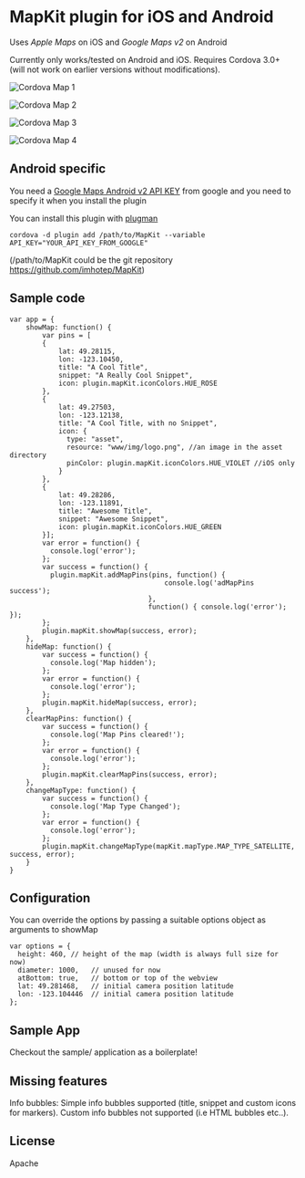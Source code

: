 MapKit plugin for iOS and Android
=================================

Uses *Apple Maps* on iOS and *Google Maps v2* on Android

Currently only works/tested on Android and iOS. Requires Cordova 3.0+ (will not work on earlier versions without modifications).

![Cordova Map 1](http://i.imgur.com/Mf6oeXal.png)

![Cordova Map 2](http://i.imgur.com/XaaBGeGl.png)

![Cordova Map 3](http://i.imgur.com/3IoDj0Rl.png)

![Cordova Map 4](http://i.imgur.com/Bfzik6Ml.png)


Android specific
----------------

You need a [Google Maps Android v2 API KEY](https://code.google.com/apis/console/) from google and you need to specify it when you install the plugin

You can install this plugin with [plugman](https://npmjs.org/package/plugman)

    cordova -d plugin add /path/to/MapKit --variable API_KEY="YOUR_API_KEY_FROM_GOOGLE"
	
(/path/to/MapKit could be the git repository https://github.com/imhotep/MapKit)


Sample code
-----------

    var app = {
        showMap: function() {
            var pins = [
            {
                lat: 49.28115,
                lon: -123.10450,
                title: "A Cool Title",
                snippet: "A Really Cool Snippet",
                icon: plugin.mapKit.iconColors.HUE_ROSE
            },
            {
                lat: 49.27503,
                lon: -123.12138,
                title: "A Cool Title, with no Snippet",
                icon: {
                  type: "asset",
                  resource: "www/img/logo.png", //an image in the asset directory
                  pinColor: plugin.mapKit.iconColors.HUE_VIOLET //iOS only
                }
            },
            {
                lat: 49.28286,
                lon: -123.11891,
                title: "Awesome Title",
                snippet: "Awesome Snippet",
                icon: plugin.mapKit.iconColors.HUE_GREEN
            }];
            var error = function() {
              console.log('error');
            };
            var success = function() {
              plugin.mapKit.addMapPins(pins, function() { 
                                          console.log('adMapPins success');  
                                      },
                                      function() { console.log('error'); });
            };
            plugin.mapKit.showMap(success, error);
        },
        hideMap: function() {
            var success = function() {
              console.log('Map hidden');
            };
            var error = function() {
              console.log('error');
            };
            plugin.mapKit.hideMap(success, error);
        },
        clearMapPins: function() {
            var success = function() {
              console.log('Map Pins cleared!');
            };
            var error = function() {
              console.log('error');
            };
            plugin.mapKit.clearMapPins(success, error);
        },
        changeMapType: function() {
            var success = function() {
              console.log('Map Type Changed');
            };
            var error = function() {
              console.log('error');
            };
            plugin.mapKit.changeMapType(mapKit.mapType.MAP_TYPE_SATELLITE, success, error);
        }
    }

Configuration
-------------

You can override the options by passing a suitable options object as arguments to showMap

    var options = {
      height: 460, // height of the map (width is always full size for now)
      diameter: 1000,   // unused for now
      atBottom: true,   // bottom or top of the webview
      lat: 49.281468,   // initial camera position latitude
      lon: -123.104446  // initial camera position latitude
    };

Sample App
----------

Checkout the sample/ application as a boilerplate!

Missing features
----------------

Info bubbles: Simple info bubbles supported (title, snippet and custom icons for markers). Custom info bubbles not supported (i.e HTML bubbles etc..).

License
-------

Apache
